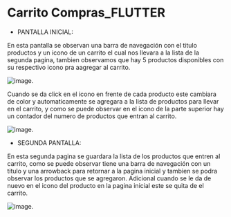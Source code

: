 # Carrito Compras_FLUTTER

- PANTALLA INICIAL:

En esta pantalla se observan una barra de navegación con el titulo productos y un icono de un carrito el cual nos llevara a la lista de la segunda pagina, tambien
observamos que hay 5 productos disponibles con su respectivo icono pra aagregar al carrito.

![image](https://user-images.githubusercontent.com/101755814/196612527-24e61286-f939-4b6e-821f-5244e6aaec87.png).

Cuando se da click en el icono en frente de cada producto este cambiara de color y automaticamente se agregara a la lista de productos para llevar en el carrito,
y como se puede observar en el icono de la parte superior hay un contador del numero de productos que entran al carrito.

![image](https://user-images.githubusercontent.com/101755814/196612892-9db20e6c-a3be-40cd-8d7a-f2515d418a3f.png).

- SEGUNDA PANTALLA:

En esta segunda pagina se guardara la lista de los productos que entren al carrito, como se puede observar tiene una barra de navegación con un titulo y una arrowback para 
retornar a la pagina inicial y tambien se podra observar los productos que se agregaron. Adicional cuando se le da de nuevo en el icono del producto en la pagina inicial 
este se quita de el carrito.

![image](https://user-images.githubusercontent.com/101755814/196613516-29b00143-775a-4954-8e72-63a3e37cb177.png).



